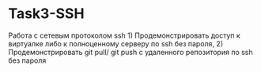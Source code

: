 # Task3-SSH
Работа с сетевым протоколом ssh  1) Продемонстрировать доступ к виртуалке либо к полноценному серверу по ssh без пароля,   2) Продемонстрировать git pull/ git push с удаленного репозитория по ssh без пароля
